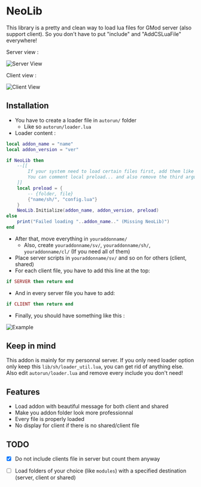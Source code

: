 # NeoLib 

This library is a pretty and clean way to load lua files for GMod server (also support client).
So you don't have to put "include" and "AddCSLuaFile" everywhere!

Server view :

![Server View](https://i.imgur.com/Zsd1wKz.png)

Client view :

![Client View](https://i.imgur.com/CbORL6a.png)

## Installation

- You have to create a loader file in `autorun/` folder
    - Like so `autorun/loader.lua`
- Loader content :
```lua
local addon_name = "name"
local addon_version = "ver"

if NeoLib then 
    --[[
        If your system need to load certain files first, add them like this in preload table.
        You can comment local preload... and also remove the third arguement of Initialize call
    ]] 
    local preload = {
        -- {folder, file}
        {"name/sh/", "config.lua"}
    }
    NeoLib.Initialize(addon_name, addon_version, preload)
else
    print("Failed loading "..addon_name.." (Missing NeoLib)")    
end
```
- After that, move everything in `youraddonname/`
    - Also, create `youraddonname/sv/`, `youraddonname/sh/`, `youraddonname/cl/` (If you need all of them)
- Place server scripts in `youraddonname/sv/` and so on for others (client, shared)
- For each client file, you have to add this line at the top: 
```lua
if SERVER then return end
```
- And in every server file you have to add: 
```lua
if CLIENT then return end
```
- Finally, you should have something like this : 

![Example](https://i.imgur.com/otc58l8.gif)

## Keep in mind

This addon is mainly for my personnal server. If you only need loader option only keep this `lib/sh/loader_util.lua`, you can get rid of anything else.
Also edit `autorun/loader.lua` and remove every include you don't need!

## Features

- Load addon with beautiful message for both client and shared
- Make you addon folder look more professionnal
- Every file is properly loaded
- No display for client if there is no shared/client file

## TODO

- [x] Do not include clients file in server but count them anyway
- [ ] Load folders of your choice (like `modules`) with a specified destination (server, client or shared)


